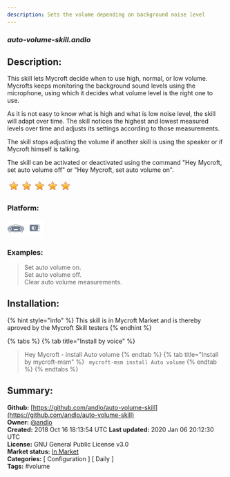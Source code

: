 ```yaml
---
description: Sets the volume depending on background noise level
---
```


### _auto-volume-skill.andlo_  
## Description:  
This skill lets Mycroft decide when to use high, normal, or low volume. Mycrofts keeps monitoring the background sound levels using the microphone, using which it decides what volume level is the right one to use.

As it is not easy to know what is high and what is low noise level, the skill will adapt over time. The skill notices the highest and lowest measured levels over time and adjusts its settings according to those measurements.

The skill stops adjusting the volume if another skill is using the speaker or if Mycroft himself is talking.

The skill can be activated or deactivated using the command "Hey Mycroft, set auto volume off" or "Hey Mycroft, set auto volume on".  
  
![](../.gitbook/assets/star.png)![](../.gitbook/assets/star.png)![](../.gitbook/assets/star.png)![](../.gitbook/assets/star.png)![](../.gitbook/assets/star.png)  
  
### Platform:  
 ![Mark I](../.gitbook/assets/mark-1-icon.png)  ![Picroft](../.gitbook/assets/picroft-icon.png)   
### Examples:  
> Set auto volume on.  
> Set auto volume off.  
> Clear auto volume measurements.  
  
## Installation:  
{% hint style="info" %}
This skill is in Mycroft Market and is thereby aproved by the Mycroft Skill testers
{% endhint %}
    
{% tabs %}
{% tab title="Install by voice" %}
> Hey Mycroft - install Auto volume
{% endtab %}
  {% tab title="Install by mycroft-msm" %}
``` mycroft-msm install Auto volume```
{% endtab %}
  {% endtabs %}
    
## Summary:  
**Github:** [https://github.com/andlo/auto-volume-skill](https://github.com/andlo/auto-volume-skill)  
**Owner:** [@andlo](https://github.com/andlo)  
**Created:** 2018 Oct 16 18:13:54 UTC  **Last updated:** 2020 Jan 06 20:12:30 UTC  
**License:** GNU General Public License v3.0  
**Market status:** [In Market](https://market.mycroft.ai/skill/auto-volume)  
**Categories:** [ Configuration ] [ Daily ]   
**Tags:** \#volume   

